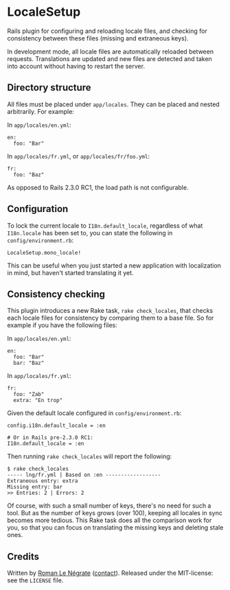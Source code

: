# LocaleSetup

Rails plugin for configuring and reloading locale files, and checking for consistency between these files (missing and extraneous keys).

In development mode, all locale files are automatically reloaded between requests. Translations are updated and new files are detected and taken into account without having to restart the server.

## Directory structure

All files must be placed under `app/locales`. They can be placed and nested arbitrarily. For example:

In `app/locales/en.yml`:

    en:
      foo: "Bar"

In `app/locales/fr.yml`, or `app/locales/fr/foo.yml`:

    fr:
      foo: "Baz"

As opposed to Rails 2.3.0 RC1, the load path is not configurable.

## Configuration

To lock the current locale to `I18n.default_locale`, regardless of what `I18n.locale` has been set to, you can state the following in `config/environment.rb`:

    LocaleSetup.mono_locale!

This can be useful when you just started a new application with localization in mind, but haven't started translating it yet.

## Consistency checking

This plugin introduces a new Rake task, `rake check_locales`, that checks each locale files for consistency by comparing them to a base file. So for example if you have the following files:

In `app/locales/en.yml`:

    en:
      foo: "Bar"
      bar: "Baz"

In `app/locales/fr.yml`:

    fr:
      foo: "Zab"
      extra: "En trop"

Given the default locale configured in `config/environment.rb`:

    config.i18n.default_locale = :en
    
    # Or in Rails pre-2.3.0 RC1:
    I18n.default_locale = :en

Then running `rake check_locales` will report the following:

    $ rake check_locales
    ----- lng/fr.yml | Based on :en ------------------
    Extraneous entry: extra
    Missing entry: bar
    >> Entries: 2 | Errors: 2

Of course, with such a small number of keys, there's no need for such a tool. But as the number of keys grows (over 100), keeping all locales in sync becomes more tedious. This Rake task does all the comparison work for you, so that you can focus on translating the missing keys and deleting stale ones.

## Credits

Written by [Roman Le Négrate](http://roman.flucti.com) ([contact](mailto:roman.lenegrate@gmail.com)). Released under the MIT-license: see the `LICENSE` file.
